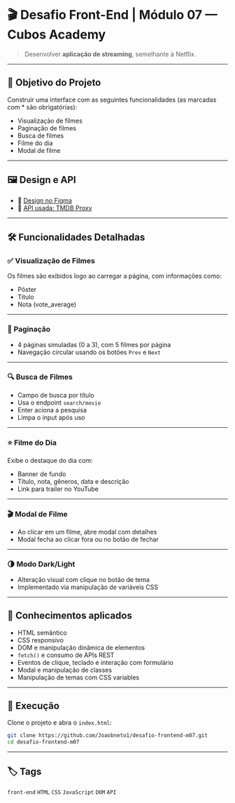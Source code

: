 
# 🎬 Desafio Front-End | Módulo 07 — Cubos Academy

>Desenvolver **aplicação de streaming**, semelhante à Netflix.
---

## 🎯 Objetivo do Projeto

Construir uma interface com as seguintes funcionalidades (as marcadas com * são obrigatórias):

- Visualização de filmes 
- Paginação de filmes 
- Busca de filmes 
- Filme do dia 
- Modal de filme

---

## 🖼️ Design e API

- 🎨 [Design no Figma](https://www.figma.com/file/AL6hZ3Lq16Uj8mw1o4BzAK/Desafio-front-academy-2?node-id=0%3A1)
- 🔌 [API usada: TMDB Proxy](https://tmdb-proxy.cubos-academy.workers.dev)

---

## 🛠️ Funcionalidades Detalhadas

### ✅ Visualização de Filmes
Os filmes são exibidos logo ao carregar a página, com informações como:
- Pôster
- Título
- Nota (vote_average)
---

### 🔁 Paginação
- 4 páginas simuladas (0 a 3), com 5 filmes por página
- Navegação circular usando os botões `Prev` e `Next`

---

### 🔍 Busca de Filmes
- Campo de busca por título
- Usa o endpoint `search/movie`
- Enter aciona a pesquisa
- Limpa o input após uso

---

### ⭐ Filme do Dia
Exibe o destaque do dia com:
- Banner de fundo
- Título, nota, gêneros, data e descrição
- Link para trailer no YouTube

---

### 🎬 Modal de Filme
- Ao clicar em um filme, abre modal com detalhes
- Modal fecha ao clicar fora ou no botão de fechar

---

### 🌗 Modo Dark/Light
- Alteração visual com clique no botão de tema
- Implementado via manipulação de variáveis CSS

---

## 🧠 Conhecimentos aplicados

- HTML semântico
- CSS responsivo
- DOM e manipulação dinâmica de elementos
- `fetch()` e consumo de APIs REST
- Eventos de clique, teclado e interação com formulário
- Modal e manipulação de classes
- Manipulação de temas com CSS variables

---

## 🚀 Execução

Clone o projeto e abra o `index.html`:

```bash
git clone https://github.com/Joaobneto1/desafio-frontend-m07.git
cd desafio-frontend-m07
```

---

## 🏷️ Tags
`front-end` `HTML` `CSS` `JavaScript` `DOM` `API`
